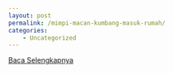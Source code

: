 ```yaml
---
layout: post
permalink: /mimpi-macan-kumbang-masuk-rumah/
categories:
    - Uncategorized
---
```


[Baca Selengkapnya](/06)